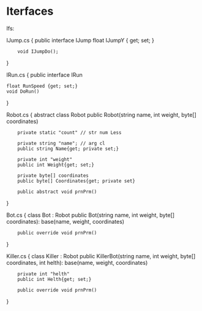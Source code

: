 # Iterfaces
Ifs:

IJump.cs
{
    public interface IJump
        float IJumpY { get; set; }

        void IJumpDo();
}

IRun.cs
{
    public interface IRun

    float RunSpeed {get; set;}
    void DoRun()

}

Robot.cs 
{
    abstract class Robot
        public Robot(string name, int weight, byte[] coordinates)

        private static "count" // str num Less

        private string "name"; // arg cl
        public string Name{get; private set;}

        private int "weight"
        public int Weight{get; set;}

        private byte[] coordinates
        public byte[] Coordinates{get; private set}

        public abstract void prnPrm()
}

Bot.cs
{
    class Bot : Robot
        public Bot(string name, int weight, byte[] coordinates): 
            base(name, weight, coordinates)

        public override void prnPrm()
}

Killer.cs
{
    class Killer : Robot
        public KillerBot(string name, int weight, byte[] coordinates, int helth): 
                base(name, weight, coordinates)

        private int "helth"
        public int Helth{get; set;}

        public override void prnPrm()
}
